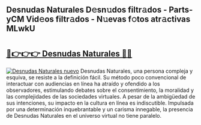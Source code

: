 ## Desnudas Naturales D𝚎sn𝚞dos filtr𝚊dos - Parts-yCM Vid𝚎os filtr𝚊dos - N𝚞evas f𝚘tos atr𝚊ctivas MLwkU

# <h2><a href="http://mb5dym.tromn.icu/?c=Desnudas+Naturales">🔗👉👉👉 Desnudas Naturales 🔗🔗</a></h2>

[![Desnudas Naturales nuevo](https://i.imgur.com/pEAQMta.gif)](http://mb5dym.tromn.icu/?c=Desnudas+Naturales)
Desnudas Naturales, una persona compleja y esquiva, se resiste a la definición fácil. Su método poco convencional de interactuar con audiencias en línea ha atraído y ofendido a los observadores, estimulando debates sobre el consentimiento, la moralidad y las complejidades de las sociedades virtuales. A pesar de la ambigüedad de sus intenciones, su impacto en la cultura en línea es indiscutible. Impulsada por una determinación inquebrantable y un carisma innegable, la presencia de Desnudas Naturales en el universo virtual no tiene paralelo.
